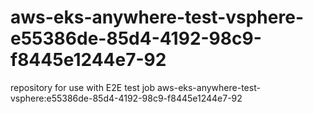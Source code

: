 # aws-eks-anywhere-test-vsphere-e55386de-85d4-4192-98c9-f8445e1244e7-92
repository for use with E2E test job aws-eks-anywhere-test-vsphere:e55386de-85d4-4192-98c9-f8445e1244e7-92
